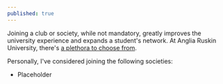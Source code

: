 ```yaml
---
published: true
---
```

Joining a club or society, while not mandatory, greatly improves the university experience and expands a student's network. At Anglia Ruskin University, there's <a href="https://www.angliastudent.com/societies/join/">a plethora to choose from</a>. 

Personally, I've considered joining the following societies:
- Placeholder
